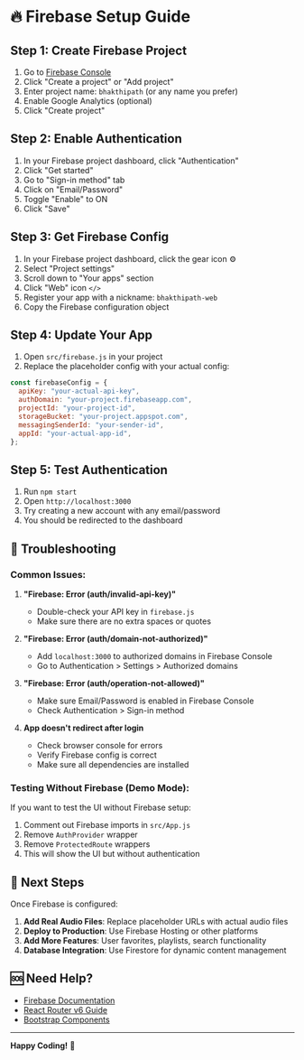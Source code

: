# 🔥 Firebase Setup Guide

## Step 1: Create Firebase Project

1. Go to [Firebase Console](https://console.firebase.google.com/)
2. Click "Create a project" or "Add project"
3. Enter project name: `bhakthipath` (or any name you prefer)
4. Enable Google Analytics (optional)
5. Click "Create project"

## Step 2: Enable Authentication

1. In your Firebase project dashboard, click "Authentication"
2. Click "Get started"
3. Go to "Sign-in method" tab
4. Click on "Email/Password"
5. Toggle "Enable" to ON
6. Click "Save"

## Step 3: Get Firebase Config

1. In your Firebase project dashboard, click the gear icon ⚙️
2. Select "Project settings"
3. Scroll down to "Your apps" section
4. Click "Web" icon `</>`
5. Register your app with a nickname: `bhakthipath-web`
6. Copy the Firebase configuration object

## Step 4: Update Your App

1. Open `src/firebase.js` in your project
2. Replace the placeholder config with your actual config:

```javascript
const firebaseConfig = {
  apiKey: "your-actual-api-key",
  authDomain: "your-project.firebaseapp.com",
  projectId: "your-project-id",
  storageBucket: "your-project.appspot.com",
  messagingSenderId: "your-sender-id",
  appId: "your-actual-app-id",
};
```

## Step 5: Test Authentication

1. Run `npm start`
2. Open `http://localhost:3000`
3. Try creating a new account with any email/password
4. You should be redirected to the dashboard

## 🔧 Troubleshooting

### Common Issues:

1. **"Firebase: Error (auth/invalid-api-key)"**

   - Double-check your API key in `firebase.js`
   - Make sure there are no extra spaces or quotes

2. **"Firebase: Error (auth/domain-not-authorized)"**

   - Add `localhost:3000` to authorized domains in Firebase Console
   - Go to Authentication > Settings > Authorized domains

3. **"Firebase: Error (auth/operation-not-allowed)"**

   - Make sure Email/Password is enabled in Firebase Console
   - Check Authentication > Sign-in method

4. **App doesn't redirect after login**
   - Check browser console for errors
   - Verify Firebase config is correct
   - Make sure all dependencies are installed

### Testing Without Firebase (Demo Mode):

If you want to test the UI without Firebase setup:

1. Comment out Firebase imports in `src/App.js`
2. Remove `AuthProvider` wrapper
3. Remove `ProtectedRoute` wrappers
4. This will show the UI but without authentication

## 📱 Next Steps

Once Firebase is configured:

1. **Add Real Audio Files**: Replace placeholder URLs with actual audio files
2. **Deploy to Production**: Use Firebase Hosting or other platforms
3. **Add More Features**: User favorites, playlists, search functionality
4. **Database Integration**: Use Firestore for dynamic content management

## 🆘 Need Help?

- [Firebase Documentation](https://firebase.google.com/docs)
- [React Router v6 Guide](https://reactrouter.com/docs/en/v6)
- [Bootstrap Components](https://getbootstrap.com/docs/5.0/components/)

---

**Happy Coding!** 🚀




